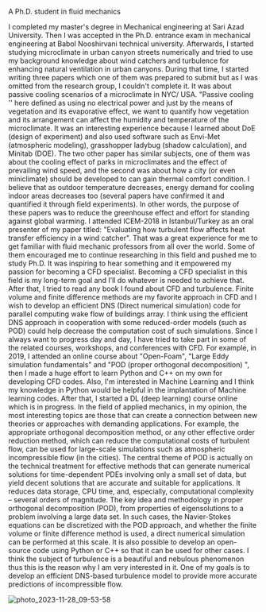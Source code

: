 A Ph.D. student in fluid mechanics

I completed my master's degree in Mechanical engineering at Sari Azad University. Then I was accepted in the Ph.D. entrance exam in mechanical engineering at Babol Nooshirvani technical university. Afterwards, I started studying microclimate in urban canyon streets numerically and tried to use my background knowledge about wind catchers and turbulence for enhancing natural ventilation in urban canyons.
During that time, I started writing three papers which one of them was prepared to submit but as I was omitted from the research group, I couldn't complete it. It was about passive cooling scenarios of a microclimate in NYC/ USA. "Passive cooling '' here defined as using no electrical power and just by the means of vegetation and its evaporative effect, we want to quantify how vegetation and its arrangement can affect the humidity and temperature of the microclimate. It was an interesting experience because I learned about DoE (design of experiment) and also used software such as Envi-Met (atmospheric modeling), grasshopper ladybug (shadow calculation), and Minitab (DOE). The two other paper has similar subjects, one of them was about the cooling effect of parks in microclimates and the effect of prevailing wind speed, and the second was about how a city (or even miniclimate) should be developed to can gain thermal comfort condition. I believe that as outdoor temperature decreases, energy demand for cooling indoor areas decreases too (several papers have confirmed it and quantified it through field experiments). In other words, the purpose of these papers was to reduce the greenhouse effect and effort for standing against global warming.
I attended ICEM-2018 in Istanbul/Turkey as an oral presenter of my paper titled: "Evaluating how turbulent flow affects heat transfer efficiency in a wind catcher". That was a great experience for me to get familiar with fluid mechanic professors from all over the world. Some of them encouraged me to continue researching in this field and pushed me to study Ph.D. It was inspiring to hear something and it empowered my passion for becoming a CFD specialist.
Becoming a CFD specialist in this field is my long-term goal and I’ll do whatever is needed to achieve that. After that, I tried to read any book I found about CFD and turbulence. Finite volume and finite difference methods are my favorite approach in CFD and I wish to develop an efficient DNS (Direct numerical simulation) code for parallel computing wake flow of buildings array. I think using the efficient DNS approach in cooperation with some reduced-order models (such as POD) could help decrease the computation cost of such simulations.
Since I always want to progress day and day, I have tried to take part in some of the related courses, workshops, and conferences with CFD. For example, in 2019, I attended an online course about "Open-Foam", "Large Eddy simulation fundamentals" and "POD (proper orthogonal decomposition) ", then I made a huge effort to learn Python and C++ on my own for developing CFD codes. Also, I'm interested in Machine Learning and I think my knowledge in Python would be helpful in the implantation of Machine learning codes. After that, I started a DL (deep learning) course online which is in progress. 
In the field of applied mechanics, in my opinion, the most interesting topics are those that can create a connection between new theories or approaches with demanding applications. For example, the appropriate orthogonal decomposition method, or any other effective order reduction method, which can reduce the computational costs of turbulent flow, can be used for large-scale simulations such as atmospheric incompressible flow (in the cities). The central theme of POD is actually on the technical treatment for effective methods that can generate numerical solutions for time-dependent PDEs involving only a small set of data, but yield decent solutions that are accurate and suitable for applications. It reduces data storage, CPU time, and, especially, computational complexity – several orders of magnitude. The key idea and methodology in proper orthogonal decomposition (POD), from properties of eigensolutions to a problem involving a large data set. In such cases, the Navier-Stokes equations can be discretized with the POD approach, and whether the finite volume or finite difference method is used, a direct numerical simulation can be performed at this scale. It is also possible to develop an open-source code using Python or C++ so that it can be used for other cases.
I think the subject of turbulence is a beautiful and nebulous phenomenon thus this is the reason why I am very interested in it. One of my goals is to develop an efficient DNS-based turbulence model to provide more accurate predictions of incompressible flow.

![photo_2023-11-28_09-53-58](https://github.com/arezayan/arezayan.github.io/assets/39946985/234cacc9-e080-463b-bdf0-4fd9599b0663)
